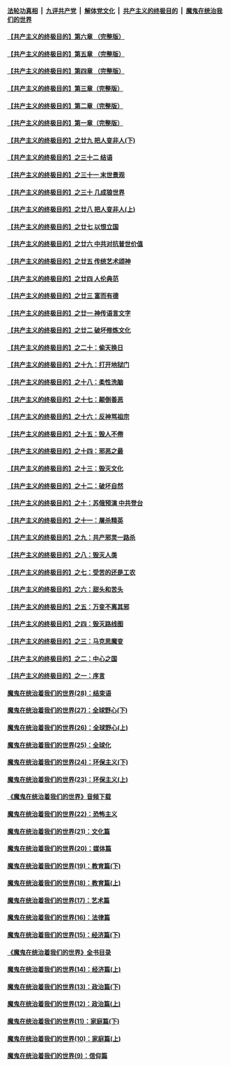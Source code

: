 ####  [法轮功真相](../../../../basic/blob/master/README.md?t=04252231) &nbsp;|&nbsp; [九评共产党](../../../../9ping.md/blob/master/README.md?t=04252231) &nbsp;|&nbsp; [解体党文化](../../../../jtdwh.md/blob/master/README.md?t=04252231)  &nbsp;|&nbsp; [共产主义的终极目的](../../../../gczydzjmd.md/blob/master/README.md?t=04252231) &nbsp;|&nbsp; [魔鬼在统治我们的世界](../../../../mgztzwmdsj.md/blob/master/README.md?t=04252231) 

#### [【共产主义的终极目的】第六章 （完整版）](../pages/nsc422/n11428913.md?t=04252231) 

#### [【共产主义的终极目的】第五章 （完整版）](../pages/nsc422/n11428912.md?t=04252231) 

#### [【共产主义的终极目的】第四章 （完整版）](../pages/nsc422/n11428907.md?t=04252231) 

#### [【共产主义的终极目的】第三章（完整版）](../pages/nsc422/n11428848.md?t=04252231) 

#### [【共产主义的终极目的】第二章（完整版）](../pages/nsc422/n11428831.md?t=04252231) 

#### [【共产主义的终极目的】第一章（完整版）](../pages/nsc422/n11417651.md?t=04252231) 

#### [【共产主义的终极目的】之廿九 把人变非人(下)](../pages/nsc422/n11344140.md?t=04252231) 

#### [【共产主义的终极目的】之三十二 结语](../pages/nsc422/n11360535.md?t=04252231) 

#### [【共产主义的终极目的】之三十一 末世景观](../pages/nsc422/n11351129.md?t=04252231) 

#### [【共产主义的终极目的】之三十 几成狼世界](../pages/nsc422/n11348280.md?t=04252231) 

#### [【共产主义的终极目的】之廿八 把人变非人(上)](../pages/nsc422/n11340492.md?t=04252231) 

#### [【共产主义的终极目的】之廿七 以恨立国](../pages/nsc422/n11336944.md?t=04252231) 

#### [【共产主义的终极目的】之廿六 中共对抗普世价值](../pages/nsc422/n11324785.md?t=04252231) 

#### [【共产主义的终极目的】之廿五 传统艺术颂神](../pages/nsc422/n11296396.md?t=04252231) 

#### [【共产主义的终极目的】之廿四 人伦典范](../pages/nsc422/n11296397.md?t=04252231) 

#### [【共产主义的终极目的】之廿三 富而有德](../pages/nsc422/n11283598.md?t=04252231) 

#### [【共产主义的终极目的】之廿一 神传语言文字](../pages/nsc422/n11263265.md?t=04252231) 

#### [【共产主义的终极目的】之廿二 破坏修炼文化](../pages/nsc422/n11245728.md?t=04252231) 

#### [【共产主义的终极目的】之二十：偷天换日](../pages/nsc422/n11238846.md?t=04252231) 

#### [【共产主义的终极目的】之十九：打开地狱门](../pages/nsc422/n11206376.md?t=04252231) 

#### [【共产主义的终极目的】之十八：柔性洗脑](../pages/nsc422/n11199994.md?t=04252231) 

#### [【共产主义的终极目的】之十七：颠倒善恶](../pages/nsc422/n11179782.md?t=04252231) 

#### [【共产主义的终极目的】之十六：反神骂祖宗](../pages/nsc422/n11166798.md?t=04252231) 

#### [【共产主义的终极目的】之十五：毁人不倦](../pages/nsc422/n11166792.md?t=04252231) 

#### [【共产主义的终极目的】之十四：邪恶之最](../pages/nsc422/n11150249.md?t=04252231) 

#### [【共产主义的终极目的】之十三：毁灭文化](../pages/nsc422/n11135227.md?t=04252231) 

#### [【共产主义的终极目的】之十二：破坏自然](../pages/nsc422/n11135214.md?t=04252231) 

#### [【共产主义的终极目的】之十：苏俄预演 中共登台](../pages/nsc422/n11118424.md?t=04252231) 

#### [【共产主义的终极目的】之十一：屠杀精英](../pages/nsc422/n11118442.md?t=04252231) 

#### [【共产主义的终极目的】之九：共产邪灵一路杀](../pages/nsc422/n11114139.md?t=04252231) 

#### [【共产主义的终极目的】之八：毁灭人类](../pages/nsc422/n11108503.md?t=04252231) 

#### [【共产主义的终极目的】之七：受苦的还是工农](../pages/nsc422/n11101809.md?t=04252231) 

#### [【共产主义的终极目的】之六：甜头和苦头](../pages/nsc422/n11096971.md?t=04252231) 

#### [【共产主义的终极目的】之五：万变不离其邪](../pages/nsc422/n11091285.md?t=04252231) 

#### [【共产主义的终极目的】之四：毁灭路线图](../pages/nsc422/n11086284.md?t=04252231) 

#### [【共产主义的终极目的】之三：马克思魔变](../pages/nsc422/n11061941.md?t=04252231) 

#### [【共产主义的终极目的】之二：中心之国](../pages/nsc422/n11047728.md?t=04252231) 

#### [【共产主义的终极目的】之一：序言](../pages/nsc422/n11086077.md?t=04252231) 

#### [魔鬼在统治着我们的世界(28)：结束语](../pages/nsc422/n10936246.md?t=04252231) 

#### [魔鬼在统治着我们的世界(27)：全球野心(下)](../pages/nsc422/n10928319.md?t=04252231) 

#### [魔鬼在统治着我们的世界(26)：全球野心(上)](../pages/nsc422/n10900318.md?t=04252231) 

#### [魔鬼在统治着我们的世界(25)：全球化](../pages/nsc422/n10788205.md?t=04252231) 

#### [魔鬼在统治着我们的世界(24)：环保主义(下)](../pages/nsc422/n10695307.md?t=04252231) 

#### [魔鬼在统治着我们的世界(23)：环保主义(上)](../pages/nsc422/n10688613.md?t=04252231) 

#### [《魔鬼在统治着我们的世界》音频下载](../pages/nsc422/n10635553.md?t=04252231) 

#### [魔鬼在统治着我们的世界(22)：恐怖主义](../pages/nsc422/n10614727.md?t=04252231) 

#### [魔鬼在统治着我们的世界(21)：文化篇](../pages/nsc422/n10597706.md?t=04252231) 

#### [魔鬼在统治着我们的世界(20)：媒体篇](../pages/nsc422/n10586579.md?t=04252231) 

#### [魔鬼在统治着我们的世界(19)：教育篇(下)](../pages/nsc422/n10564808.md?t=04252231) 

#### [魔鬼在统治着我们的世界(18)：教育篇(上)](../pages/nsc422/n10526970.md?t=04252231) 

#### [魔鬼在统治着我们的世界(17)：艺术篇](../pages/nsc422/n10499093.md?t=04252231) 

#### [魔鬼在统治着我们的世界(16)：法律篇](../pages/nsc422/n10485969.md?t=04252231) 

#### [魔鬼在统治着我们的世界(15)：经济篇(下)](../pages/nsc422/n10469975.md?t=04252231) 

#### [《魔鬼在统治着我们的世界》全书目录](../pages/nsc422/n10464261.md?t=04252231) 

#### [魔鬼在统治着我们的世界(14)：经济篇(上)](../pages/nsc422/n10457370.md?t=04252231) 

#### [魔鬼在统治着我们的世界(13)：政治篇(下)](../pages/nsc422/n10448270.md?t=04252231) 

#### [魔鬼在统治着我们的世界(12)：政治篇(上)](../pages/nsc422/n10444576.md?t=04252231) 

#### [魔鬼在统治着我们的世界(11)：家庭篇(下)](../pages/nsc422/n10440961.md?t=04252231) 

#### [魔鬼在统治着我们的世界(10)：家庭篇(上)](../pages/nsc422/n10435448.md?t=04252231) 

#### [魔鬼在统治着我们的世界(9)：信仰篇](../pages/nsc422/n10432159.md?t=04252231) 

